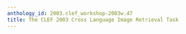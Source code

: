 ```yaml
---
anthology_id: 2003.clef_workshop-2003w.47
title: The CLEF 2003 Cross Language Image Retrieval Task
---
```

